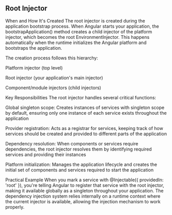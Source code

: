 ## Root Injector

When and How It's Created
The root injector is created during the application bootstrap process. When Angular starts your application, the bootstrapApplication() method creates a child injector of the platform injector, which becomes the root EnvironmentInjector. This happens automatically when the runtime initializes the Angular platform and bootstraps the application.

The creation process follows this hierarchy:

Platform injector (top level)

Root injector (your application's main injector)

Component/module injectors (child injectors)

Key Responsibilities
The root injector handles several critical functions:

Global singleton scope: Creates instances of services with singleton scope by default, ensuring only one instance of each service exists throughout the application

Provider registration: Acts as a registrar for services, keeping track of how services should be created and provided to different parts of the application

Dependency resolution: When components or services require dependencies, the root injector resolves them by identifying required services and providing their instances

Platform initialization: Manages the application lifecycle and creates the initial set of components and services required to start the application

Practical Example
When you mark a service with @Injectable({ providedIn: 'root' }), you're telling Angular to register that service with the root injector, making it available globally as a singleton throughout your application. The dependency injection system relies internally on a runtime context where the current injector is available, allowing the injection mechanism to work properly.

